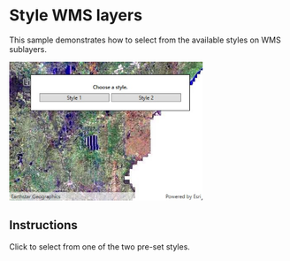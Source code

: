 # Style WMS layers

This sample demonstrates how to select from the available styles on WMS sublayers. 

<img src="StyleWmsLayer.jpg" width="350"/>

## Instructions

Click to select from one of the two pre-set styles.
